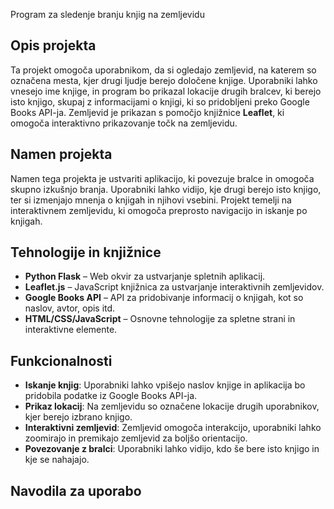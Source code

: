 Program za sledenje branju knjig na zemljevidu

## Opis projekta
Ta projekt omogoča uporabnikom, da si ogledajo zemljevid, na katerem so označena mesta, kjer drugi ljudje berejo določene knjige. Uporabniki lahko vnesejo ime knjige, in program bo prikazal lokacije drugih bralcev, ki berejo isto knjigo, skupaj z informacijami o knjigi, ki so pridobljeni preko Google Books API-ja. Zemljevid je prikazan s pomočjo knjižnice **Leaflet**, ki omogoča interaktivno prikazovanje točk na zemljevidu.

## Namen projekta
Namen tega projekta je ustvariti aplikacijo, ki povezuje bralce in omogoča skupno izkušnjo branja. Uporabniki lahko vidijo, kje drugi berejo isto knjigo, ter si izmenjajo mnenja o knjigah in njihovi vsebini. Projekt temelji na interaktivnem zemljevidu, ki omogoča preprosto navigacijo in iskanje po knjigah.

## Tehnologije in knjižnice
- **Python Flask** – Web okvir za ustvarjanje spletnih aplikacij.
- **Leaflet.js** – JavaScript knjižnica za ustvarjanje interaktivnih zemljevidov.
- **Google Books API** – API za pridobivanje informacij o knjigah, kot so naslov, avtor, opis itd.
- **HTML/CSS/JavaScript** – Osnovne tehnologije za spletne strani in interaktivne elemente.

## Funkcionalnosti
- **Iskanje knjig**: Uporabniki lahko vpišejo naslov knjige in aplikacija bo pridobila podatke iz Google Books API-ja.
- **Prikaz lokacij**: Na zemljevidu so označene lokacije drugih uporabnikov, kjer berejo izbrano knjigo.
- **Interaktivni zemljevid**: Zemljevid omogoča interakcijo, uporabniki lahko zoomirajo in premikajo zemljevid za boljšo orientacijo.
- **Povezovanje z bralci**: Uporabniki lahko vidijo, kdo še bere isto knjigo in kje se nahajajo.

## Navodila za uporabo
